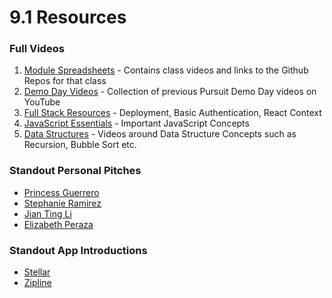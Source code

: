 # 9.1 Resources

### Full Videos

1.  [Module Spreadsheets](module-spreadsheets.md) - Contains class videos and links to the Github Repos for that class
1.  [Demo Day Videos](demo-day-videos.md) - Collection of previous Pursuit Demo Day videos on YouTube
1.  [Full Stack Resources](fullstack-resources.md) - Deployment, Basic Authentication, React Context
1.  [JavaScript Essentials](javascript-essentials.md) - Important JavaScript Concepts
1.  [Data Structures](data-structures.md) - Videos around Data Structure Concepts such as Recursion, Bubble Sort etc.

### Standout Personal Pitches

- [Princess Guerrero](https://youtu.be/rFtlhau003o?t=1263)
- [Stephanie Ramirez](https://youtu.be/weOyHa_LY10?t=2710)
- [Jian Ting Li](https://youtu.be/weOyHa_LY10?t=3835)
- [Elizabeth Peraza](https://youtu.be/weOyHa_LY10?t=5070)

### Standout App Introductions

- [Stellar](https://youtu.be/weOyHa_LY10?t=1686)
- [Zipline](https://youtu.be/weOyHa_LY10?t=2260)
